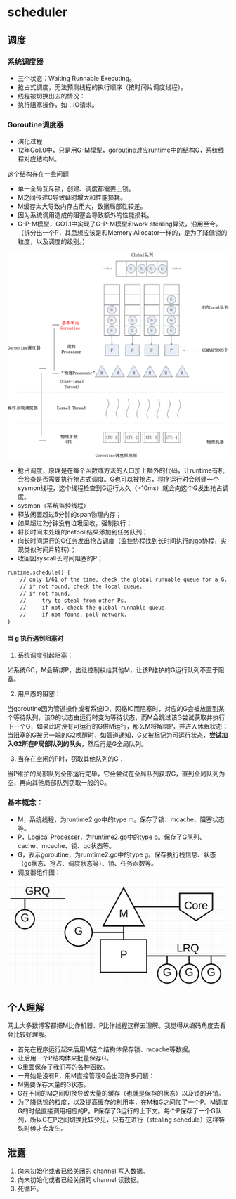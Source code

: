 # scheduler

## 调度

### 系统调度器

- 三个状态：Waiting Runnable Executing。
- 抢占式调度，无法预测线程的执行顺序（按时间片调度线程）。
- 线程被切换出去的情况：
- 执行阻塞操作，如：IO请求。

### Goroutine调度器

- 演化过程
- 12年Go1.0中，只是用G-M模型，goroutine对应runtime中的结构G，系统线程对应结构M。

这个结构存在一些问题

- 单一全局互斥锁，创建、调度都需要上锁。
- M之间传递G导致延时增大和性能损耗。
- M缓存太大导致内存占用大，数据局部性较差。
- 因为系统调用造成的阻塞会导致额外的性能损耗。
- G-P-M模型，GO1.1中实现了G-P-M模型和work stealing算法，沿用至今。（拆分出一个P，其思想应该是和Memory Allocator一样的，是为了降低锁的粒度，以及调度的级别。）

![](images/scheduler/1.png)

- 抢占调度，原理是在每个函数或方法的入口加上额外的代码，让runtime有机会检查是否需要执行抢占式调度。G也可以被抢占，程序运行时会创建一个sysmon线程，这个线程检查到G运行太久（>10ms）就会向这个G发出抢占调度。
- sysmon（系统监控线程）
- 释放闲置超过5分钟的span物理内存；
- 如果超过2分钟没有垃圾回收，强制执行；
- 将长时间未处理的netpoll结果添加到任务队列；
- 向长时间运行的G任务发出抢占调度（监控协程找到长时间执行的go协程，实现类似时间片轮转）；
- 收回因syscall长时间阻塞的P；

```
runtime.schedule() {
    // only 1/61 of the time, check the global runnable queue for a G.
    // if not found, check the local queue.
    // if not found,
    //     try to steal from other Ps.
    //     if not, check the global runnable queue.
    //     if not found, poll network.
}
```

#### 当 g 执行遇到阻塞时

1. 系统调度引起阻塞：

如系统GC，M会解绑P，出让控制权给其他M，让该P维护的G运行队列不至于阻塞。

2. 用户态的阻塞：

当goroutine因为管道操作或者系统IO、网络IO而阻塞时，对应的G会被放置到某个等待队列，该G的状态由运行时变为等待状态，而M会跳过该G尝试获取并执行下一个G，如果此时没有可运行的G供M运行，那么M将解绑P，并进入休眠状态；当阻塞的G被另一端的G2唤醒时，如管道通知，G又被标记为可运行状态，**尝试加入G2所在P局部队列的队头**，然后再是G全局队列。

3. 当存在空闲的P时，窃取其他队列的G：

当P维护的局部队列全部运行完毕，它会尝试在全局队列获取G，直到全局队列为空，再向其他局部队列窃取一般的G。

### 基本概念：

- M，系统线程，为runtime2.go中的type m。保存了锁、mcache、阻塞状态等。
- P，Logical Processer，为runtime2.go中的type p。保存了G队列、cache、mcache、锁、gc状态等。
- G，表示goroutine，为rumtime2.go中的type g。保存执行栈信息、状态（gc状态、抢占、调度状态等）、锁、任务函数等。
- 调度器组件图：

![](images/scheduler/2.png)

## 个人理解

网上大多数博客都把M比作机器、P比作线程这样去理解。我觉得从编码角度去看会比较好理解。
- 首先在程序运行起来后用M这个结构体保存锁、mcache等数据。
- 让后用一个P结构体来批量保存G。
- G里面保存了我们写的各种函数。
- 一开始是没有P，用M直接管理G会出现许多问题：
- M需要保存大量的G状态。
- G在不同的M之间切换导致大量的缓存（也就是保存的状态）以及锁的开销。
- 为了降低锁的粒度，以及提高缓存的利用率，在M和G之间加了一个P。M调度G的时候直接调用相应的P。P保存了G运行的上下文。每个P保存了一个G队列，所以G在P之间切换比较少见，只有在进行（stealing schedule）这样特殊时候才会发生。

## 泄露

1. 向未初始化或者已经关闭的 channel 写入数据。
1. 向未初始化或者已经关闭的 channel 读数据。
1. 死循环。